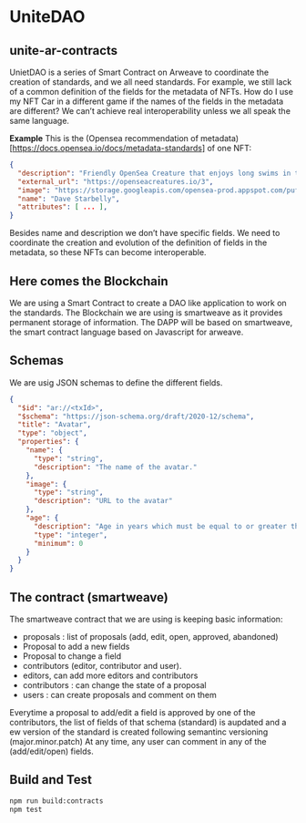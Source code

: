 
# UniteDAO
## unite-ar-contracts
UnietDAO is a series of Smart Contract on Arweave to coordinate the  creation of standards, and we all need standards.
For example, we still lack of a common definition of the fields for the metadata of NFTs. How do I use my NFT Car in a different game if the names of the fields in the metadata are different? We can’t achieve real interoperability unless we all speak the same language.

**Example**
This is the (Opensea recommendation of metadata)[https://docs.opensea.io/docs/metadata-standards] of one NFT:
```json
{
  "description": "Friendly OpenSea Creature that enjoys long swims in the ocean.",
  "external_url": "https://openseacreatures.io/3",
  "image": "https://storage.googleapis.com/opensea-prod.appspot.com/puffs/3.png",
  "name": "Dave Starbelly",
  "attributes": [ ... ],
}
```

Besides name and description we don’t have specific fields. We need to coordinate the creation and evolution of the definition of fields in the metadata, so these NFTs can become interoperable.

## Here comes the Blockchain
We are using a Smart Contract to create a DAO like application to work on the standards. The Blockchain we are using is smartweave as it provides permanent storage of information. The DAPP will be based on smartweave, the smart contract language based on Javascript for arweave.

## Schemas
We are usig JSON schemas to define the different fields.
```json
{
  "$id": "ar://<txId>",
  "$schema": "https://json-schema.org/draft/2020-12/schema",
  "title": "Avatar",
  "type": "object",
  "properties": {
    "name": {
      "type": "string",
      "description": "The name of the avatar."
    },
    "image": {
      "type": "string",
      "description": "URL to the avatar"
    },
    "age": {
      "description": "Age in years which must be equal to or greater than zero.",
      "type": "integer",
      "minimum": 0
    }
  }
}
```

## The contract (smartweave)
The smartweave contract that we are using is keeping basic information:
- proposals : list of proposals (add, edit, open, approved, abandoned)
 - Proposal to add a new fields
 - Proposal to change a field
- contributors (editor, contributor and user).
 - editors, can add more editors and contributors
 - contributors : can change the state of a proposal
 - users : can create proposals and comment on them

Everytime a proposal to add/edit a field is approved by one of the contributors, the list of fields of that schema (standard) is aupdated and a ew version of the standard is created following semantinc versioning (major.minor.patch)
At any time, any user can comment in any of the (add/edit/open) fields.

## Build and Test

```bash
npm run build:contracts
npm test
```
